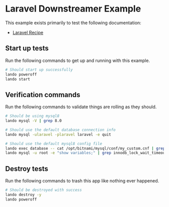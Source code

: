 # Laravel Downstreamer Example

This example exists primarily to test the following documentation:

* [Laravel Recipe](https://docs.lando.dev/laravel/config.html)

## Start up tests

Run the following commands to get up and running with this example.

```bash
# Should start up successfully
lando poweroff
lando start
```

## Verification commands

Run the following commands to validate things are rolling as they should.

```bash
# Should be using mysql8
lando mysql -V | grep 8.0

# Should use the default database connection info
lando mysql -ularavel -plaravel laravel -e quit

# Should use the default mysql8 config file
lando exec database -- cat /opt/bitnami/mysql/conf/my_custom.cnf | grep "LANDOLARAVELMYSQL8CNF"
lando mysql -u root -e "show variables;" | grep innodb_lock_wait_timeout | grep 127
```

## Destroy tests

Run the following commands to trash this app like nothing ever happened.

```bash
# Should be destroyed with success
lando destroy -y
lando poweroff
```
